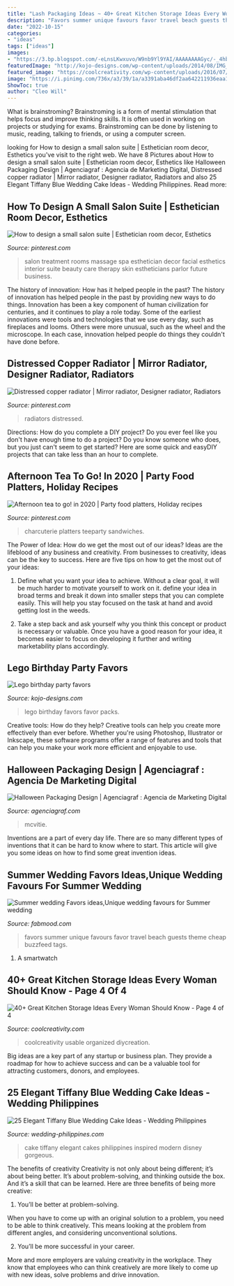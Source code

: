 ```yaml
---
title: "Lash Packaging Ideas ~ 40+ Great Kitchen Storage Ideas Every Woman Should Know"
description: "Favors summer unique favours favor travel beach guests theme cheap buzzfeed tags"
date: "2022-10-15"
categories:
- "ideas"
tags: ["ideas"]
images:
- "https://3.bp.blogspot.com/-eLnsLKwxuvo/W9nb9Yl9YAI/AAAAAAAAGyc/-_4hbKCIkAYD_2Opk_NZBT7400yQBxvbACLcBGAs/s1600/2.jpg"
featuredImage: "http://kojo-designs.com/wp-content/uploads/2014/08/IMG_9092.jpg"
featured_image: "https://coolcreativity.com/wp-content/uploads/2016/07/2622.jpg"
image: "https://i.pinimg.com/736x/a3/39/1a/a3391aba46df2aa642211936eaa191d3.jpg"
ShowToc: true
author: "Cleo Will"
---
```



What is brainstroming?
Brainstroming is a form of mental stimulation that helps focus and improve thinking skills. It is often used in working on projects or studying for exams. Brainstroming can be done by listening to music, reading, talking to friends, or using a computer screen.

	

		
looking for How to design a small salon suite | Esthetician room decor, Esthetics you've visit to the right web. We have 8 Pictures about How to design a small salon suite | Esthetician room decor, Esthetics like Halloween Packaging Design | Agenciagraf : Agencia de Marketing Digital, Distressed copper radiator | Mirror radiator, Designer radiator, Radiators and also 25 Elegant Tiffany Blue Wedding Cake Ideas - Wedding Philippines. Read more:
		
    
## How To Design A Small Salon Suite | Esthetician Room Decor, Esthetics

<img loading=lazy src="https://i.pinimg.com/736x/b7/e0/db/b7e0db98f7fe25dc481adf18ee8aff16.jpg" onerror="this.onerror=null;this.src='https://tse4.mm.bing.net/th?id=OIP.nHlXAIJEDkvvL02N9U6QawHaJ3&amp;pid=15.1';" alt="How to design a small salon suite | Esthetician room decor, Esthetics">

_Source: pinterest.com_

>salon treatment rooms massage spa esthetician decor facial esthetics interior suite beauty care therapy skin estheticians parlor future business. 

	

The history of innovation: How has it helped people in the past?
The history of innovation has helped people in the past by providing new ways to do things. Innovation has been a key component of human civilization for centuries, and it continues to play a role today. Some of the earliest innovations were tools and technologies that we use every day, such as fireplaces and looms. Others were more unusual, such as the wheel and the microscope. In each case, innovation helped people do things they couldn't have done before.

    
## Distressed Copper Radiator | Mirror Radiator, Designer Radiator, Radiators

<img loading=lazy src="https://i.pinimg.com/736x/4f/b9/a9/4fb9a93bbb98f8c7b8b6e6215886f9a8.jpg" onerror="this.onerror=null;this.src='https://tse2.mm.bing.net/th?id=OIP.Wh5XGxFwCWKqjYYvD0JxRwHaJ3&amp;pid=15.1';" alt="Distressed copper radiator | Mirror radiator, Designer radiator, Radiators">

_Source: pinterest.com_

>radiators distressed. 

	

Directions: How do you complete a DIY project?
Do you ever feel like you don't have enough time to do a project? Do you know someone who does, but you just can't seem to get started? Here are some quick and easyDIY projects that can take less than an hour to complete.

    
## Afternoon Tea To Go! In 2020 | Party Food Platters, Holiday Recipes

<img loading=lazy src="https://i.pinimg.com/736x/a3/39/1a/a3391aba46df2aa642211936eaa191d3.jpg" onerror="this.onerror=null;this.src='https://tse3.mm.bing.net/th?id=OIP.hsUPqn1p8Att9LO3o3WIngHaJ3&amp;pid=15.1';" alt="Afternoon tea to go! in 2020 | Party food platters, Holiday recipes">

_Source: pinterest.com_

>charcuterie platters teeparty sandwiches. 

	

The Power of Idea: How do we get the most out of our ideas?
Ideas are the lifeblood of any business and creativity. From businesses to creativity, ideas can be the key to success. Here are five tips on how to get the most out of your ideas:
1. Define what you want your idea to achieve. Without a clear goal, it will be much harder to motivate yourself to work on it. define your idea in broad terms and break it down into smaller steps that you can complete easily. This will help you stay focused on the task at hand and avoid getting lost in the weeds.

2. Take a step back and ask yourself why you think this concept or product is necessary or valuable. Once you have a good reason for your idea, it becomes easier to focus on developing it further and writing marketability plans accordingly.

    
## Lego Birthday Party Favors

<img loading=lazy src="http://kojo-designs.com/wp-content/uploads/2014/08/IMG_9092.jpg" onerror="this.onerror=null;this.src='https://tse1.mm.bing.net/th?id=OIP.ujipHh0dAF8q9s5HeZujEwHaHa&amp;pid=15.1';" alt="Lego birthday party favors">

_Source: kojo-designs.com_

>lego birthday favors favor packs. 

	

Creative tools: How do they help?
Creative tools can help you create more effectively than ever before. Whether you're using Photoshop, Illustrator or Inkscape, these software programs offer a range of features and tools that can help you make your work more efficient and enjoyable to use.

    
## Halloween Packaging Design | Agenciagraf : Agencia De Marketing Digital

<img loading=lazy src="https://3.bp.blogspot.com/-eLnsLKwxuvo/W9nb9Yl9YAI/AAAAAAAAGyc/-_4hbKCIkAYD_2Opk_NZBT7400yQBxvbACLcBGAs/s1600/2.jpg" onerror="this.onerror=null;this.src='https://tse4.mm.bing.net/th?id=OIP.aIGVRO0hZAeBi1H86fgSoAHaG9&amp;pid=15.1';" alt="Halloween Packaging Design | Agenciagraf : Agencia de Marketing Digital">

_Source: agenciagraf.com_

>mcvitie. 

	

Inventions are a part of every day life. There are so many different types of inventions that it can be hard to know where to start. This article will give you some ideas on how to find some great invention ideas.

    
## Summer Wedding Favors Ideas,Unique Wedding Favours For Summer Wedding

<img loading=lazy src="http://i0.wp.com/www.fabmood.com/wp-content/uploads/2014/06/summer-wedding-favors-ideas1.jpg?resize=552%2C735" onerror="this.onerror=null;this.src='https://tse1.mm.bing.net/th?id=OIP.YlMApsnB88kowUz15FAjRAHaJ3&amp;pid=15.1';" alt="Summer wedding Favors ideas,Unique wedding favours for Summer wedding">

_Source: fabmood.com_

>favors summer unique favours favor travel beach guests theme cheap buzzfeed tags. 

	

1. A smartwatch

    
## 40+ Great Kitchen Storage Ideas Every Woman Should Know - Page 4 Of 4

<img loading=lazy src="https://coolcreativity.com/wp-content/uploads/2016/07/2622.jpg" onerror="this.onerror=null;this.src='https://tse4.mm.bing.net/th?id=OIP.A6fXf6CusskIyK63w01lpQHaMS&amp;pid=15.1';" alt="40+ Great Kitchen Storage Ideas Every Woman Should Know - Page 4 of 4">

_Source: coolcreativity.com_

>coolcreativity usable organized diycreation. 

	

Big ideas are a key part of any startup or business plan. They provide a roadmap for how to achieve success and can be a valuable tool for attracting customers, donors, and employees.

    
## 25 Elegant Tiffany Blue Wedding Cake Ideas - Wedding Philippines

<img loading=lazy src="http://www.wedding-philippines.com/wp-content/uploads/2015/09/Wedding-Philippines-25-Elegant-Tiffany-Blue-Wedding-Cake-Ideas-22.jpg" onerror="this.onerror=null;this.src='https://tse1.mm.bing.net/th?id=OIP.eKfz011ktwvgL6I_ByRfGAHaLH&amp;pid=15.1';" alt="25 Elegant Tiffany Blue Wedding Cake Ideas - Wedding Philippines">

_Source: wedding-philippines.com_

>cake tiffany elegant cakes philippines inspired modern disney gorgeous. 

	

The benefits of creativity
Creativity is not only about being different; it’s about being better. It’s about problem-solving, and thinking outside the box. And it’s a skill that can be learned. Here are three benefits of being more creative:
1. You’ll be better at problem-solving.

When you have to come up with an original solution to a problem, you need to be able to think creatively. This means looking at the problem from different angles, and considering unconventional solutions.

2. You’ll be more successful in your career.

More and more employers are valuing creativity in the workplace. They know that employees who can think creatively are more likely to come up with new ideas, solve problems and drive innovation.

